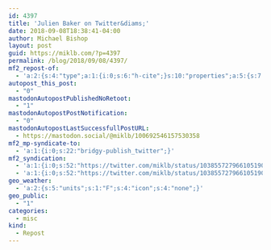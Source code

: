 ```yaml
---
id: 4397
title: 'Julien Baker on Twitter&diams;'
date: 2018-09-08T18:38:41-04:00
author: Michael Bishop
layout: post
guid: https://miklb.com/?p=4397
permalink: /blog/2018/09/08/4397/
mf2_repost-of:
  - 'a:2:{s:4:"type";a:1:{i:0;s:6:"h-cite";}s:10:"properties";a:5:{s:7:"summary";a:1:{i:0;s:74:"“turns out thinking with your eyes closed is not the same as sleeping”";}s:4:"name";a:1:{i:0;s:23:"Julien Baker on Twitter";}s:3:"url";a:1:{i:0;s:59:"https://twitter.com/julienrbaker/status/1038427672903278592";}s:11:"publication";a:1:{i:0;s:7:"Twitter";}s:8:"featured";a:1:{i:0;s:76:"https://pbs.twimg.com/profile_images/886871350022950912/KEfvVN_0_400x400.jpg";}}}'
autopost_this_post:
  - "0"
mastodonAutopostPublishedNoRetoot:
  - "1"
mastodonAutopostPostNotification:
  - "0"
mastodonAutopostLastSuccessfullPostURL:
  - https://mastodon.social/@miklb/100692546157530358
mf2_mp-syndicate-to:
  - 'a:1:{i:0;s:22:"bridgy-publish_twitter";}'
mf2_syndication:
  - 'a:1:{i:0;s:52:"https://twitter.com/miklb/status/1038557279661051904";}'
  - 'a:1:{i:0;s:52:"https://twitter.com/miklb/status/1038557279661051904";}'
geo_weather:
  - 'a:2:{s:5:"units";s:1:"F";s:4:"icon";s:4:"none";}'
geo_public:
  - "1"
categories:
  - misc
kind:
  - Repost
---
```

